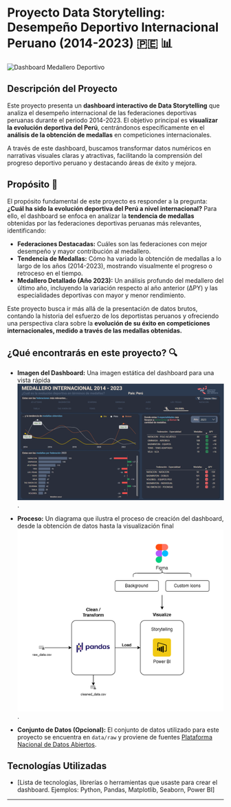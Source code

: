 # Proyecto Data Storytelling: Desempeño Deportivo Internacional Peruano (2014-2023) 🇵🇪 📊

![Dashboard Medallero Deportivo](/visualization_ipd_peru/docs/demo.gif)

## Descripción del Proyecto

Este proyecto presenta un **dashboard interactivo de Data Storytelling** que analiza el desempeño internacional de las federaciones deportivas peruanas durante el periodo 2014-2023.  El objetivo principal es **visualizar la evolución deportiva del Perú**, centrándonos específicamente en el **análisis de la obtención de medallas** en competiciones internacionales.

A través de este dashboard, buscamos transformar datos numéricos en narrativas visuales claras y atractivas, facilitando la comprensión del progreso deportivo peruano y destacando áreas de éxito y mejora.

## Propósito 🎯

El propósito fundamental de este proyecto es responder a la pregunta: **¿Cuál ha sido la evolución deportiva del Perú a nivel internacional?**  Para ello, el dashboard se enfoca en analizar la **tendencia de medallas** obtenidas por las federaciones deportivas peruanas más relevantes, identificando:

* **Federaciones Destacadas:**  Cuáles son las federaciones con mejor desempeño y mayor contribución al medallero.
* **Tendencia de Medallas:**  Cómo ha variado la obtención de medallas a lo largo de los años (2014-2023), mostrando visualmente el progreso o retroceso en el tiempo.
* **Medallero Detallado (Año 2023):**  Un análisis profundo del medallero del último año, incluyendo la variación respecto al año anterior (ΔPY) y las especialidades deportivas con mayor y menor rendimiento.

Este proyecto busca ir más allá de la presentación de datos brutos, contando la historia del esfuerzo de los deportistas peruanos y ofreciendo una perspectiva clara sobre la **evolución de su éxito en competiciones internacionales, medido a través de las medallas obtenidas.**

## ¿Qué encontrarás en este proyecto? 🔍

* **Imagen del Dashboard:**  Una imagen estática del dashboard para una vista rápida  ![dashboard.png](/visualization_ipd_peru/docs/dashboard_ss.png).
* **Proceso:**  Un diagrama que ilustra el proceso de creación del dashboard, desde la obtención de datos hasta la visualización final ![Proceso.png](/visualization_ipd_peru/docs/process.png) .

* **Conjunto de Datos (Opcional):** El conjunto de datos utilizado para este proyecto se encuentra en `data/raw` y proviene de fuentes [Plataforma Nacional de Datos Abiertos](https://datosabiertos.gob.pe/dataset/deportistas-en-eventos-deportivos-internacionales-instituto-peruano-del-deporte-ipd).

## Tecnologías Utilizadas

* [Lista de tecnologías, librerías o herramientas que usaste para crear el dashboard.  Ejemplos:  Python, Pandas, Matplotlib, Seaborn, Power BI]

---